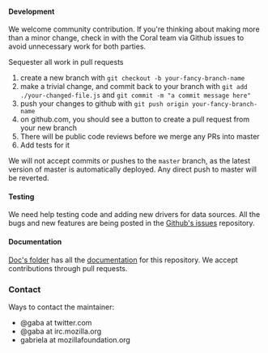 #### Development

We welcome community contribution. If you're thinking about making more than a minor change, check in with the Coral team via Github issues to avoid unnecessary work for both parties.

Sequester all work in pull requests

  1. create a new branch with `git checkout -b your-fancy-branch-name`
  2. make a trivial change, and commit back to your branch with `git add ./your-changed-file.js` and `git commit -m "a commit message here"`
  3. push your changes to github with `git push origin your-fancy-branch-name`
  4. on github.com, you should see a button to create a pull request from your new branch
  5. There will be public code reviews before we merge any PRs into master
  6. Add tests for it

We will not accept commits or pushes to the `master` branch, as the latest version of master is automatically deployed. Any direct push to master will be reverted.

#### Testing

We need help testing code and adding new drivers for data sources. All the bugs and new features are being posted in the [Github's issues](https://github.com/coralproject/sponge/issues) repository.

#### Documentation

[Doc's folder](/docs) has all the [documentation](http://sponge.readthedocs.io) for this repository. We accept contributions through pull requests.

### Contact

Ways to contact the maintainer:

- @gaba at twitter.com
- @gaba at irc.mozilla.org
- gabriela at mozillafoundation.org
